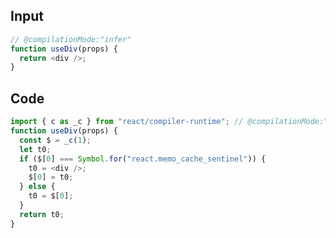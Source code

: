 
## Input

```javascript
// @compilationMode:"infer"
function useDiv(props) {
  return <div />;
}

```

## Code

```javascript
import { c as _c } from "react/compiler-runtime"; // @compilationMode:"infer"
function useDiv(props) {
  const $ = _c(1);
  let t0;
  if ($[0] === Symbol.for("react.memo_cache_sentinel")) {
    t0 = <div />;
    $[0] = t0;
  } else {
    t0 = $[0];
  }
  return t0;
}

```
      